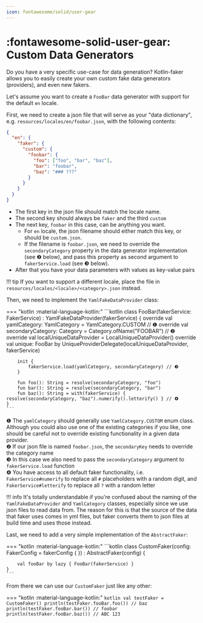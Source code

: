 ```yaml
---
icon: fontawesome/solid/user-gear
---
```


# :fontawesome-solid-user-gear: Custom Data Generators

Do you have a very specific use-case for data generation? Kotlin-faker allows you to easily create your own custom fake data generators (providers), and even new fakers.

Let's assume you want to create a `FooBar` data generator with support for the default `en` locale.

First, we need to create a json file that will serve as your "data dictionary", e.g. `resources/locales/en/foobar.json`, with the following contents:

```json
{
  "en": {
    "faker": {
      "custom": {
        "foobar": {
          "foo": ["foo", "bar", "baz"],
          "bar": "foobar",
          "baz": "### ???"
        }
      }
    }
  }
}
```

- The first key in the json file should match the locale name.
- The second key should always be `faker` and the third `custom`
- The next key, `foobar` in this case, can be anything you want.
  - For `en` locale, the json filename should either match this key, or should be `custom.json`.
  - If the filename is `foobar.json`, we need to override the `secondaryCategory` property in the data generator implementation (see ❷ below), and pass this property as second argument to `fakerService.load` (see ❸ below).
- After that you have your data parameters with values as key-value pairs

!!! tip
    If you want to support a different locale, place the file in `resources/locales/<locale>/<category>.json` instead.

Then, we need to implement the `YamlFakeDataProvider` class:

=== "kotlin :material-language-kotlin:"
    ```kotlin
    class FooBar(fakerService: FakerService) : YamlFakeDataProvider<FooBar>(fakerService) {
        override val yamlCategory: YamlCategory = YamlCategory.CUSTOM // ❶
        override val secondaryCategory: Category = Category.ofName("FOOBAR") // ❷
        override val localUniqueDataProvider = LocalUniqueDataProvider<FooBar>()
        override val unique: FooBar by UniqueProviderDelegate(localUniqueDataProvider, fakerService)

        init {
            fakerService.load(yamlCategory, secondaryCategory) // ❸
        }

        fun foo(): String = resolve(secondaryCategory, "foo")
        fun bar(): String = resolve(secondaryCategory, "bar")
        fun baz(): String = with(fakerService) { resolve(secondaryCategory, "baz").numerify().letterify() } // ❹
    }
    ```

❶ The `yamlCategory` should generally use `YamlCategory.CUSTOM` enum class. Although you could also use one of the existing categories if you like, one should be careful not to override existing functionality in a given data provider.
<br>
❷ If our json file is named `foobar.json`, the `secondaryKey` needs to override the category name
<br>
❸ In this case we also need to pass the `secondaryCategory` argument to `fakerService.load` function
<br>
❹ You have access to all default faker functionality, i.e. `FakerService#numerify` to replace all `#` placeholders with a random digit, and `FakerService#letterify` to replace all `?` with a random letter

!!! info
    It's totally understandable if you're confused about the naming of the `YamlFakeDataProvider` and `YamlCategory` classes, especially since we use json files to read data from.
    The reason for this is that the source of the data that faker uses comes in yml files, but faker converts them to json files at build time and uses those instead.

Last, we need to add a very simple implementation of the `AbstractFaker`:

=== "kotlin :material-language-kotlin:"
    ```kotlin
    class CustomFaker(config: FakerConfig = fakerConfig { }) : AbstractFaker(config) {

        val fooBar by lazy { FooBar(fakerService) }
    }
    ```

From there we can use our `CustomFaker` just like any other:

=== "kotlin :material-language-kotlin:"
    ```kotlin
    val testFaker = CustomFaker()
    println(testFaker.fooBar.foo()) // baz
    println(testFaker.fooBar.bar()) // foobar
    println(testFaker.fooBar.baz()) // ABC 123
    ```
